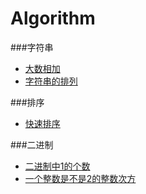 # Algorithm

###字符串
- [大数相加](MyApplication/java/src/main/java/com/example/大数相加.java)  
- [字符串的排列](MyApplication/java/src/main/java/com/example/字符串的排列.java) 

###排序
- [快速排序](MyApplication/java/src/main/java/com/example/快速排序.java)

###二进制
- [二进制中1的个数](MyApplication/java/src/main/java/com/example/二进制中1的个数.java)
- [一个整数是不是2的整数次方](MyApplication/java/src/main/java/com/example/一个整数是不是2的整数次方.java)
